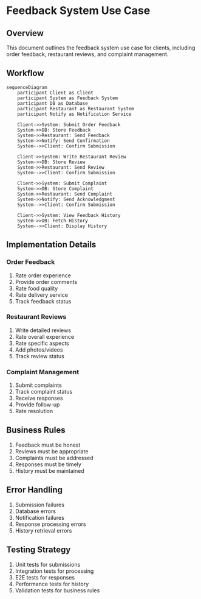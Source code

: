 # Feedback System Use Case

## Overview
This document outlines the feedback system use case for clients, including order feedback, restaurant reviews, and complaint management.

## Workflow

```mermaid
sequenceDiagram
    participant Client as Client
    participant System as Feedback System
    participant DB as Database
    participant Restaurant as Restaurant System
    participant Notify as Notification Service

    Client->>System: Submit Order Feedback
    System->>DB: Store Feedback
    System->>Restaurant: Send Feedback
    System->>Notify: Send Confirmation
    System-->>Client: Confirm Submission

    Client->>System: Write Restaurant Review
    System->>DB: Store Review
    System->>Restaurant: Send Review
    System-->>Client: Confirm Submission

    Client->>System: Submit Complaint
    System->>DB: Store Complaint
    System->>Restaurant: Send Complaint
    System->>Notify: Send Acknowledgment
    System-->>Client: Confirm Submission

    Client->>System: View Feedback History
    System->>DB: Fetch History
    System-->>Client: Display History
```

## Implementation Details

### Order Feedback
1. Rate order experience
2. Provide order comments
3. Rate food quality
4. Rate delivery service
5. Track feedback status

### Restaurant Reviews
1. Write detailed reviews
2. Rate overall experience
3. Rate specific aspects
4. Add photos/videos
5. Track review status

### Complaint Management
1. Submit complaints
2. Track complaint status
3. Receive responses
4. Provide follow-up
5. Rate resolution

## Business Rules
1. Feedback must be honest
2. Reviews must be appropriate
3. Complaints must be addressed
4. Responses must be timely
5. History must be maintained

## Error Handling
1. Submission failures
2. Database errors
3. Notification failures
4. Response processing errors
5. History retrieval errors

## Testing Strategy
1. Unit tests for submissions
2. Integration tests for processing
3. E2E tests for responses
4. Performance tests for history
5. Validation tests for business rules 